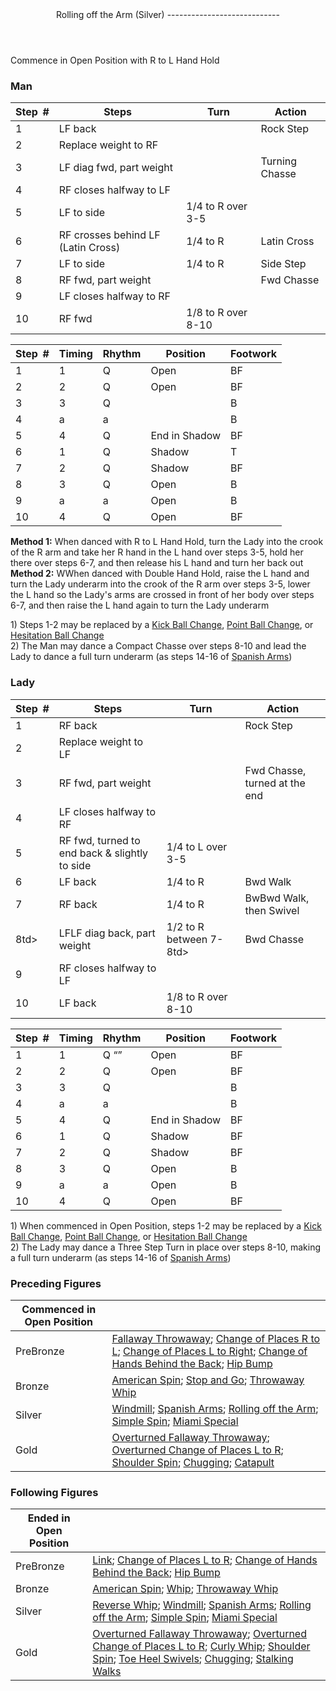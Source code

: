 <header>Rolling off the Arm (Silver)
----------------------------

 </header>Commence in Open Position with R to L Hand Hold

### Man

 | **Step<span style="color:white">\_</span>\#** | **Steps** | **Turn** | **Action** |
|---|---|---|---|
| 1 | LF back |  | Rock Step |
| 2 | Replace weight to RF |  |
| 3 | LF diag fwd, part weight |  | Turning Chasse |
| 4 | RF closes halfway to LF |  |
| 5 | LF to side | 1/4 to R over 3-5 |
| 6 | RF crosses behind LF (Latin Cross) | 1/4 to R | Latin Cross |
| 7 | LF to side | 1/4 to R | Side Step |
| 8 | RF fwd, part weight |  | Fwd Chasse |
| 9 | LF closes halfway to RF |  |
| 10 | RF fwd | 1/8 to R over 8-10 |

 | **Step<span style="color:white">\_</span>\#** | **Timing** | **Rhythm** | **Position** | **Footwork** |
|---|---|---|---|---|
| 1 | 1 | Q | Open | BF |
| 2 | 2 | Q | Open | BF |
| 3 | 3 | Q |  | B |
| 4 | a | a |  | B |
| 5 | 4 | Q | End in Shadow | BF |
| 6 | 1 | Q | Shadow | T |
| 7 | 2 | Q | Shadow | BF |
| 8 | 3 | Q | Open | B |
| 9 | a | a | Open | B |
| 10 | 4 | Q | Open | BF |

**Method 1:** When danced with R to L Hand Hold, turn the Lady into the crook of the R arm and take her R hand in the L hand over steps 3-5, hold her there over steps 6-7, and then release his L hand and turn her back out  
 **Method 2:** WWhen danced with Double Hand Hold, raise the L hand and turn the Lady underarm into the crook of the R arm over steps 3-5, lower the L hand so the Lady's arms are crossed in front of her body over steps 6-7, and then raise the L hand again to turn the Lady underarm

1\) Steps 1-2 may be replaced by a [Kick Ball Change](../technique/j_kick_ball_change.md), [Point Ball Change](../technique/j_point_ball_change.md), or [Hesitation Ball Change](../technique/j_hesitation_ball_change.md)  
 2) The Man may dance a Compact Chasse over steps 8-10 and lead the Lady to dance a full turn underarm (as steps 14-16 of [Spanish Arms](spanish_arms.md))

### Lady

 | **Step<span style="color:white">\_</span>\#** | **Steps** | **Turn** | **Action** |
|---|---|---|---|
| 1 | RF back |  | Rock Step |
| 2 | Replace weight to LF |  |
| 3 | RF fwd, part weight |  | Fwd Chasse, turned at the end |
| 4 | LF closes halfway to RF |  |
| 5 | RF fwd, turned to end back &amp; slightly to side | 1/4 to L over 3-5 |
| 6 | LF back | 1/4 to R | Bwd Walk |
| 7 | RF back | 1/4 to R | BwBwd Walk, then Swivel |
| 8td&gt; | LFLF diag back, part weight | 1/2 to R between 7-8td&gt; | Bwd Chasse |
| 9 | RF closes halfway to LF |  |
| 10 | LF back | 1/8 to R over 8-10 |

 | **Step<span style="color:white">\_</span>\#** | **Timing** | **Rhythm** | **Position** | **Footwork** |
|---|---|---|---|---|
| 1 | 1 | Q <q></q> | Open | BF |
| 2 | 2 | Q | Open | BF |
| 3 | 3 | Q |  | B |
| 4 | a | a |  | B |
| 5 | 4 | Q | End in Shadow | BF |
| 6 | 1 | Q | Shadow | BF |
| 7 | 2 | Q | Shadow | BF |
| 8 | 3 | Q | Open | B |
| 9 | a | a | Open | B |
| 10 | 4 | Q | Open | BF |

1\) When commenced in Open Position, steps 1-2 may be replaced by a [Kick Ball Change](../technique/j_kick_ball_change.md), [Point Ball Change](../technique/j_point_ball_change.md), or [Hesitation Ball Change](../technique/j_hesitation_ball_change.md)  
 2) The Lady may dance a Three Step Turn in place over steps 8-10, making a full turn underarm (as steps 14-16 of [Spanish Arms](spanish_arms.md))

### Preceding Figures

 | **Commenced in Open Position** |  |
|---|---|
| PreBronze | [Fallaway Throwaway](fallaway_throwaway.md); [Change of Places R to L](change_RL.md); [Change of Places L to Right](change_LR.md); [Change of Hands Behind the Back](behind_back.md); [Hip Bump](hip_bump.md) |
| Bronze | [American Spin](american_spin.md); [Stop and Go](stop_go.md); [Throwaway Whip](whip_throwaway.md) |
| Silver | [Windmill](windmill.md); [Spanish Arms](spanish_arms.md); [Rolling off the Arm](rolling_off_arm.md); [Simple Spin](simple_spin.md); [Miami Special](miami_special.md) |
| Gold | [Overturned Fallaway Throwaway](overturned_fallaway_throwaway.md); [Overturned Change of Places L to R](overturned_change_of_places_left_right.md); [Shoulder Spin](shoulder_spin.md); [Chugging](chugging.md); [Catapult](catapult.md) |

### Following Figures

 | **Ended in Open Position** |  |
|---|---|
| PreBronze | [Link](link.md); [Change of Places L to R](change_LR.md); [Change of Hands Behind the Back](behind_back.md); [Hip Bump](hip_bump.md) |
| Bronze | [American Spin](american_spin.md); [Whip](whip.md); [Throwaway Whip](whip_throwaway.md) |
| Silver | [Reverse Whip](reverse_whip.md); [Windmill](windmill.md); [Spanish Arms](spanish_arms.md); [Rolling off the Arm](rolling_off_arm.md); [Simple Spin](simple_spin.md); [Miami Special](miami_special.md) |
| Gold | [Overturned Fallaway Throwaway](overturned_fallaway_throwaway.md); [Overturned Change of Places L to R](overturned_change_of_places_left_right.md); [Curly Whip](curly_whip.md); [Shoulder Spin](shoulder_spin.md); [Toe Heel Swivels](toe_heel.md); [Chugging](chugging.md); [Stalking Walks](stalking_walks.md) |